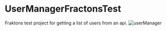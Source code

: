 # UserManagerFractonsTest
Fraktons test project for getting a list of users from an api.
![userManager](https://user-images.githubusercontent.com/65542153/109375220-70b41680-78bb-11eb-85d5-84d2bd9cba96.gif)

